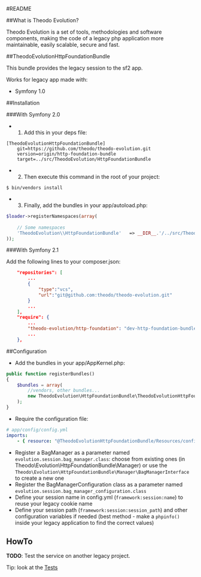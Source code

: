 #README


##What is Theodo Evolution?


Theodo Evolution is a set of tools, methodologies and software components, making the code of a legacy php application more maintainable, easily scalable, secure and fast.

##TheodoEvolutionHttpFoundationBundle

This bundle provides the legacy session to the sf2 app.

Works for legacy app made with:

* Symfony 1.0

##Installation

###With Symfony 2.0

* 1. Add this in your deps file:

```
[TheodoEvolutionHttpFoundationBundle]
    git=https://github.com/theodo/theodo-evolution.git
    version=origin/http-foundation-bundle
    target=../src/TheodoEvolution/HttpFoundationBundle
```

* 2. Then execute this command in the root of your project:

```
$ bin/vendors install
```

* 3. Finally, add the bundles in your app/autoload.php:

```php
$loader->registerNamespaces(array(
    
    // Some namespaces
    'TheodoEvolution\\HttpFoundationBundle'   => __DIR__.'/../src/TheodoEvolution/HttpFoundationBundle',
));
```

###With Symfony 2.1

Add the following lines to your composer.json:

```json
    "repositories": [
        ...
        {
            "type":"vcs",
            "url":"git@github.com:theodo/theodo-evolution.git"
        }
        ...
    ],
    "require": {
        ...
        "theodo-evolution/http-foundation": "dev-http-foundation-bundle"
        ...
    },

```

##Configuration

* Add the bundles in your app/AppKernel.php:

```php
public function registerBundles()
{
    $bundles = array(
        //vendors, other bundles...
        new TheodoEvolution\HttpFoundationBundle\TheodoEvolutionHttpFoundationBundle(),
    );
}
```

* Require the configuration file:

```yaml
# app/config/config.yml
imports:
    - { resource: "@TheodoEvolutionHttpFoundationBundle/Resources/config/services/session.yml" }
```

* Register a BagManager as a parameter named `evolution.session.bag_manager.class`:
  choose from existing ones (in Theodo\Evolution\HttpFoundationBundle\Manager)
  or use the `Theodo\Evolution\HttpFoundationBundle\Manager\BagManagerInterface` to create a new one
* Register the BagManagerConfiguration class as a parameter named `evolution.session.bag_manager_configuration.class`
* Define your session name in config.yml (`framework:session:name`) to reuse your legacy cookie name
* Define your session path (`framework:session:session_path`) and other configuration variables if needed (best method - make a `phpinfo()` inside your legacy application to find the correct values)

## HowTo

**TODO**: Test the service on another legacy project.

Tip: look at the [Tests](https://github.com/theodo/theodo-evolution/tree/http-foundation-bundle/Tests)
